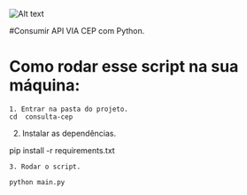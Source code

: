 
![Alt text](https://www.pilotomaster.com.br/pi/topo-readme2-php.jpg)

#Consumir API VIA CEP com Python.

# Como rodar esse script na sua máquina:
```
1. Entrar na pasta do projeto.
cd  consulta-cep
```
2. Instalar as dependências.

pip install -r requirements.txt
```
3. Rodar o script.

python main.py
```
